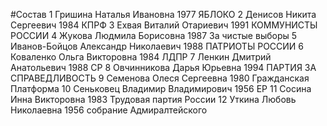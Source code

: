 #Состав
1 Гришина Наталья Ивановна 1977 ЯБЛОКО
2 Денисов Никита Сергеевич 1984 КПРФ
3 Ехвая Виталий Отариевич 1991 КОММУНИСТЫ РОССИИ
4 Жукова Людмила Борисовна 1987 За чистые выборы
5 Иванов-Бойцов Александр Николаевич 1988 ПАТРИОТЫ РОССИИ
6 Коваленко Ольга Викторовна 1984 ЛДПР
7 Ленкин Дмитрий Анатольевич 1988 СР
8 Овчинникова Дарья Юрьевна 1994 ПАРТИЯ ЗА СПРАВЕДЛИВОСТЬ
9 Семенова Олеся Сергеевна 1980 Гражданская Платформа
10 Сеньковец Владимир Владимирович 1956 ЕР
11 Сосина Инна Викторовна 1983 Трудовая партия России
12 Уткина Любовь Николаевна 1956 собрание Адмиралтейского
